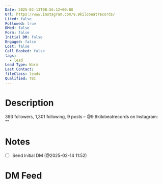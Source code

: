 ```yaml
---
Date: 2025-02-13T08:56:12+00:00
Url: https://www.instagram.com/9.9kilobeatrecords/
Liked: false
Followed: true
DMed: false
Form: false
Initial DM: false
Engaged: false
Lost: false
Call Booked: false
tags:
  - lead
Lead Type: Warm
Last Contact: 
fileClass: leads
Qualified: TBC
---
```

# Description
393 followers, 1,301 following, 9 posts – @9.9kilobeatrecords on Instagram: ""
# Notes
- [ ] Send Initial DM (@2025-02-14 11:52)
# DM Feed